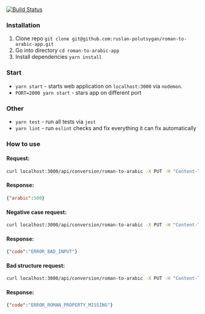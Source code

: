 [![Build Status](https://travis-ci.org/ruslan-polutsygan/roman-to-arabic-app.svg?branch=master)](https://travis-ci.org/ruslan-polutsygan/roman-to-arabic-app)

### Installation

1. Clone repo `git clone git@github.com:ruslan-polutsygan/roman-to-arabic-app.git`
2. Go into directory `cd roman-to-arabic-app`
3. Install dependencies `yarn install`

### Start
- `yarn start` - starts web application on `localhost:3000` via `nodemon`. 
- `PORT=2000 yarn start` - stars app on different port 

### Other
- `yarn test` - run all tests via `jest`
- `yarn lint` - run `eslint` checks and fix everything it can fix automatically

### How to use
#### Request:
```bash
curl localhost:3000/api/conversion/roman-to-arabic -X PUT -H "Content-Type: application/json" -d '{"roman":"d"}'
```
#### Response:
```json
{"arabic":500}
```

#### Negative case request:
```bash
curl localhost:3000/api/conversion/roman-to-arabic -X PUT -H "Content-Type: application/json" -d '{"roman":"blabla"}'
```
#### Response:
```json
{"code":"ERROR_BAD_INPUT"}
```

#### Bad structure request:
```bash
curl localhost:3000/api/conversion/roman-to-arabic -X PUT -H "Content-Type: application/json" -d '{"anything":"d"}'
```
#### Response:
```json
{"code":"ERROR_ROMAN_PROPERTY_MISSING"}
```
